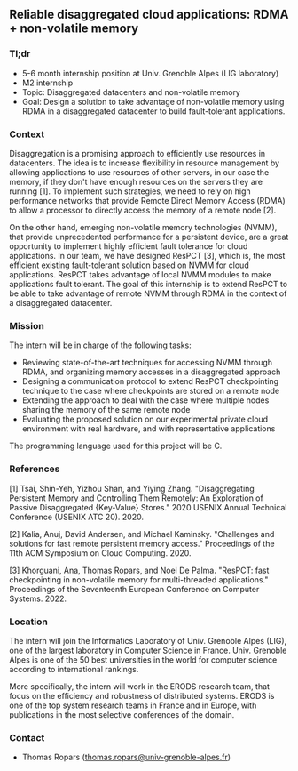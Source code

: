 ## Reliable disaggregated cloud applications: RDMA + non-volatile memory

### Tl;dr

* 5-6 month internship position at Univ. Grenoble Alpes (LIG laboratory)
* M2 internship
* Topic: Disaggregated datacenters and non-volatile memory
* Goal: Design a solution to take advantage of non-volatile memory using RDMA in a disaggregated datacenter to build fault-tolerant applications.

### Context

Disaggregation is a promising approach to efficiently use resources in datacenters. The idea is to increase flexibility in resource management by allowing applications to use resources of other servers, in our case the memory, if they don't have enough resources on the servers they are running [1]. To implement such strategies, we need to rely on high performance networks that provide Remote Direct Memory Access (RDMA) to allow a processor to directly access the memory of a remote node [2]. 

On the other hand, emerging non-volatile memory technologies (NVMM), that provide unprecedented performance for a persistent device, are a great opportunity to implement highly efficient fault tolerance for cloud applications. In our team, we have designed ResPCT [3], which is, the most efficient existing fault-tolerant solution based on NVMM for cloud applications. ResPCT takes advantage of local NVMM modules to make applications fault tolerant. The goal of this internship is to extend ResPCT to be able to take advantage of remote NVMM through RDMA in the context of a disaggregated datacenter. 


### Mission

The intern will be in charge of the following tasks:

- Reviewing state-of-the-art techniques for accessing NVMM through RDMA, and organizing memory accesses in a disaggregated approach
- Designing a communication protocol to extend ResPCT checkpointing technique to the case where checkpoints are stored on a remote node
- Extending the approach to deal with the case where multiple nodes sharing the memory of the same remote node
- Evaluating the proposed solution on our experimental private cloud environment with real hardware, and with representative applications

The programming language used for this project will be C.

### References

[1] Tsai, Shin-Yeh, Yizhou Shan, and Yiying Zhang. "Disaggregating Persistent Memory and Controlling Them Remotely: An Exploration of Passive Disaggregated {Key-Value} Stores." 2020 USENIX Annual Technical Conference (USENIX ATC 20). 2020.

[2] Kalia, Anuj, David Andersen, and Michael Kaminsky. "Challenges and solutions for fast remote persistent memory access." Proceedings of the 11th ACM Symposium on Cloud Computing. 2020.

[3] Khorguani, Ana, Thomas Ropars, and Noel De Palma. "ResPCT: fast checkpointing in non-volatile memory for multi-threaded applications." Proceedings of the Seventeenth European Conference on Computer Systems. 2022.


### Location

The intern will join the Informatics Laboratory of Univ. Grenoble
Alpes (LIG), one of the largest laboratory in Computer Science in
France. Univ. Grenoble Alpes is one of the 50 best universities in the
world for computer science according to international rankings.

More specifically, the intern will work in the ERODS research team, that focus on the efficiency and robustness of distributed systems. ERODS is one of the top system research teams in France and in Europe, with publications in the most selective conferences of the domain.

### Contact

 - Thomas Ropars (<thomas.ropars@univ-grenoble-alpes.fr>)
